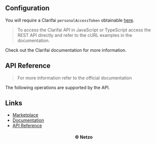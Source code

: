 ## Configuration

You will require a Clarifai `personalAccessToken` obtainable
[here](https://docs.clarifai.com/clarifai-basics/authentication/personal-access-tokens).

> To access the Clarifai API in JavaScript or TypeScript access the REST API
> directly and refer to the cURL examples in the documentation.

Check out the Clarifai documentation for more information.

## API Reference

> For more information refer to the official documentation

The following operations are supported by the API.

## Links

- [Marketplace](https://app.netzo.io/resources/resource-http-purpleair)
- [Documentation](https://docs.clarifai.com/clarifai-basics/start-here-5-mins-or-less)
- [API Reference](https://docs.clarifai.com/api-guide/api-overview/)

<div align="center">
  <h4>© Netzo</h4>
</div>
